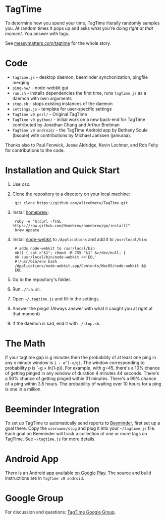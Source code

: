 TagTime
=======

To determine how you spend your time, TagTime literally randomly samples you. At random times it pops up and asks what you're doing *right at that moment*. You answer with tags.

See [messymatters.com/tagtime](http://messymatters.com/tagtime) for the whole story.

# Code

* `tagtime.js` - desktop daemon, beeminder synchonization, pingfile merging
* `ping-nw/` - node-webkit gui
* `run.sh` - installs dependencies the first time, runs `tagtime.js` as a daemon with own arguments
* `stop.sh` - stops existing instances of the daemon
* `settings.js` - template for user-specific settings
* `TagTime v0 perl/` - Original TagTime
* `TagTime v0 python/` - initial work on a new back-end for TagTime contributed by Jonathan Chang and Arthur Breitman
* `TagTime v0 android/` - the TagTime Android app by Bethany Soule (bsoule) with contributions by Michael Janssen (jamuraa).

Thanks also to Paul Fenwick, Jesse Aldridge, Kevin Lochner, and Rob Felty for contributions to the code.

<!-- The script directory contains various scripts we've used, like for various games and contests and commitment contracts and whatnot.
Basically, incentive schemes for getting ourselves to procrastinate less.
We view TagTime as the foundation for all such lifehacks, since it's a way to guarantee you always have data on where your time is going.
It's hard to flake out on reporting to TagTime since it actively pings you.
You can be perfectly passive - just responding when prompted.
That's why we call it "time-tracking for space cadets". -->

# Installation and Quick Start

1. Use osx.

1. Clone the repository to a directory on your local machine:

		git clone https://github.com/alice0meta/TagTime.git

1. Install [homebrew](http://brew.sh/):

		ruby -e "$(curl -fsSL https://raw.github.com/Homebrew/homebrew/go/install)"
		brew update

1. Install [node-webkit](https://github.com/rogerwang/node-webkit) to `/Applications` and add it to `/usr/local/bin`:

		# adds node-webkit to /usr/local/bin
		mk() { cat >"$1"; chmod -R 755 "$1" &>/dev/null; }
		mk /usr/local/bin/node-webkit <<'EOL'
		#!/usr/bin/env bash
		/Applications/node-webkit.app/Contents/MacOS/node-webkit $@
		EOL

1. Go to the repository's folder.

1. Run `./run.sh`.

1. Open `~/.tagtime.js` and fill in the settings.

1. Answer the pings! (Always answer with what it caught you at right at that moment)

1. If the daemon is sad, end it with `./stop.sh`.

<!-- # Extra Features

Editor: If you hit enter instead of answering the ping it will open up theeditor. -->

# The Math

If your tagtime gap is g minutes then the probability of at least one ping in any x minute window is `1 - e^(-x/g)`.
The window corresponding to probability p is `-g × ln(1-p)).
For example, with g=45, there's a 10% chance of getting pinged in any window of duration 4 minutes 44 seconds.
There's a 50% chance of getting pinged within 31 minutes.
There's a 99% chance of a ping within 3.5 hours.
The probability of waiting over 10 hours for a ping is one in a million.

# Beeminder Integration

To set up TagTime to automatically send reports to [Beeminder](http://www.beeminder.com/), first set up a goal there. Copy the `username/slug` and plug it into your `~/tagtime.js` file.
Each goal on Beeminder will track a collection of one or more tags on TagTime. See `~/tagtime.js` for more details.

# Android App

There is an Android app available [on Google Play](https://play.google.com/store/apps/details?id=bsoule.tagtime).
The source and build instructions are in `TagTime v0 android`.

# Google Group

For discussion and questions: [TagTime Google Group](https://groups.google.com/forum/?fromgroups#!forum/tagtime).